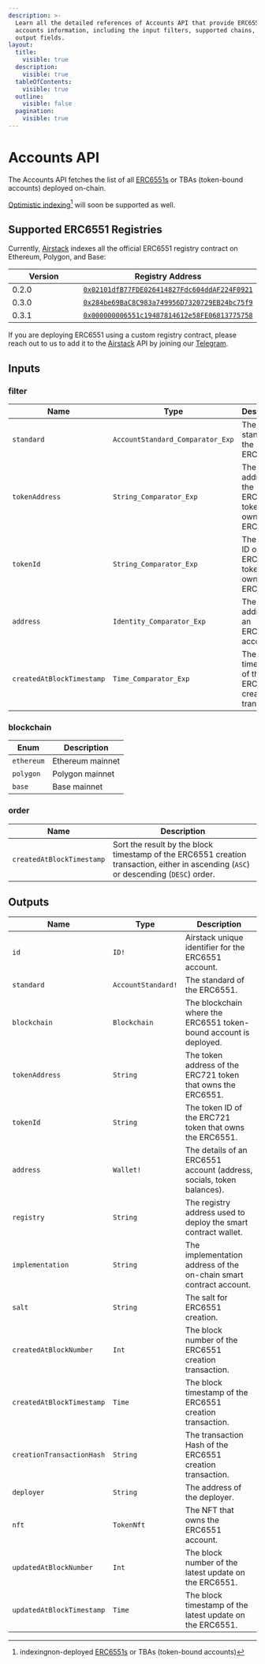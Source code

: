 ```yaml
---
description: >-
  Learn all the detailed references of Accounts API that provide ERC6551
  accounts information, including the input filters, supported chains, and
  output fields.
layout:
  title:
    visible: true
  description:
    visible: true
  tableOfContents:
    visible: true
  outline:
    visible: false
  pagination:
    visible: true
---
```


# Accounts API

The Accounts API fetches the list of all [ERC6551s](https://eips.ethereum.org/EIPS/eip-6551) or TBAs (token-bound accounts) deployed on-chain.

[Optimistic indexing](#user-content-fn-1)[^1] will soon be supported as well.

## Supported ERC6551 Registries

Currently, [Airstack](https://airstack.xyz) indexes all the official ERC6551 registry contract on Ethereum, Polygon, and Base:

<table><thead><tr><th width="210">Version</th><th>Registry Address</th></tr></thead><tbody><tr><td>0.2.0</td><td><a href="https://etherscan.io/address/0x02101dfB77FDE026414827Fdc604ddAF224F0921"><code>0x02101dfB77FDE026414827Fdc604ddAF224F0921</code></a></td></tr><tr><td>0.3.0</td><td><a href="https://etherscan.io/address/0x284be69BaC8C983a749956D7320729EB24bc75f9"><code>0x284be69BaC8C983a749956D7320729EB24bc75f9</code></a></td></tr><tr><td>0.3.1</td><td><a href="https://etherscan.io/address/0x000000006551c19487814612e58fe06813775758"><code>0x000000006551c19487814612e58FE06813775758</code></a></td></tr></tbody></table>

If you are deploying ERC6551 using a custom registry contract, please reach out to us to add it to the [Airstack](https://airstack.xyz) API by joining our [Telegram](https://t.me/+1k3c2FR7z51mNDRh).

## Inputs

### filter

| Name                      | Type                             | Description                                                  |
| ------------------------- | -------------------------------- | ------------------------------------------------------------ |
| `standard`                | `AccountStandard_Comparator_Exp` | The standard of the ERC6551.                                 |
| `tokenAddress`            | `String_Comparator_Exp`          | The token address of the ERC721 token that owns the ERC6551. |
| `tokenId`                 | `String_Comparator_Exp`          | The token ID of the ERC721 token that owns the ERC6551.      |
| `address`                 | `Identity_Comparator_Exp`        | The address of an ERC6551 account.                           |
| `createdAtBlockTimestamp` | `Time_Comparator_Exp`            | The block timestamp of the ERC6551 creation transaction.     |

### blockchain

| Enum       | Description      |
| ---------- | ---------------- |
| `ethereum` | Ethereum mainnet |
| `polygon`  | Polygon mainnet  |
| `base`     | Base mainnet     |

### order

| Name                      | Description                                                                                                                           |
| ------------------------- | ------------------------------------------------------------------------------------------------------------------------------------- |
| `createdAtBlockTimestamp` | Sort the result by the block timestamp of the ERC6551 creation transaction, either in ascending (`ASC`) or descending (`DESC`) order. |

## Outputs

| Name                      | Type               | Description                                                           |
| ------------------------- | ------------------ | --------------------------------------------------------------------- |
| `id`                      | `ID!`              | Airstack unique identifier for the ERC6551 account.                   |
| `standard`                | `AccountStandard!` | The standard of the ERC6551.                                          |
| `blockchain`              | `Blockchain`       | The blockchain where the ERC6551 token-bound account is deployed.     |
| `tokenAddress`            | `String`           | The token address of the ERC721 token that owns the ERC6551.          |
| `tokenId`                 | `String`           | The token ID of the ERC721 token that owns the ERC6551.               |
| `address`                 | `Wallet!`          | The details of an ERC6551 account (address, socials, token balances). |
| `registry`                | `String`           | The registry address used to deploy the smart contract wallet.        |
| `implementation`          | `String`           | The implementation address of the on-chain smart contract account.    |
| `salt`                    | `String`           | The salt for ERC6551 creation.                                        |
| `createdAtBlockNumber`    | `Int`              | The block number of the ERC6551 creation transaction.                 |
| `createdAtBlockTimestamp` | `Time`             | The block timestamp of the ERC6551 creation transaction.              |
| `creationTransactionHash` | `String`           | The transaction Hash of the ERC6551 creation transaction.             |
| `deployer`                | `String`           | The address of the deployer.                                          |
| `nft`                     | `TokenNft`         | The NFT that owns the ERC6551 account.                                |
| `updatedAtBlockNumber`    | `Int`              | The block number of the latest update on the ERC6551.                 |
| `updatedAtBlockTimestamp` | `Time`             | The block timestamp of the latest update on the ERC6551.              |

[^1]: indexingnon-deployed [ERC6551s](https://eips.ethereum.org/EIPS/eip-6551) or TBAs (token-bound accounts)
